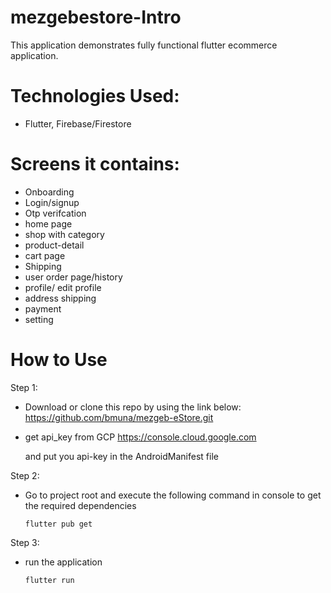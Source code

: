 # mezgebestore-Intro

This application demonstrates fully functional flutter ecommerce application.

# Technologies Used:

- Flutter, Firebase/Firestore

# Screens it contains:

- Onboarding
- Login/signup
- Otp verifcation
- home page
- shop with category
- product-detail
- cart page
- Shipping
- user order page/history
- profile/ edit profile
- address shipping
- payment
- setting

# How to Use

Step 1:

- Download or clone this repo by using the link below:
  https://github.com/bmuna/mezgeb-eStore.git

- get api_key from GCP
  https://console.cloud.google.com

  and put you api-key in the AndroidManifest file

Step 2:

- Go to project root and execute the following command in console to get the required dependencies

  `flutter pub get`

Step 3:

- run the application

  `flutter run`
